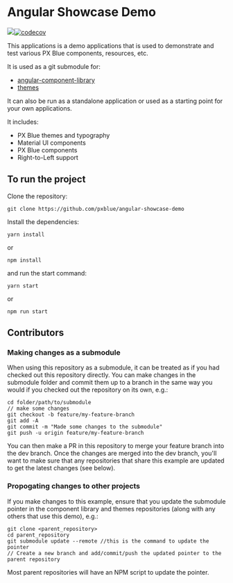 # Angular Showcase Demo

[![](https://img.shields.io/circleci/project/github/pxblue/angular-showcase-demo/master.svg?style=flat)](https://circleci.com/gh/pxblue/angular-showcase-demo/tree/master)[![codecov](https://codecov.io/gh/pxblue/angular-showcase-demo/branch/master/graph/badge.svg?token=K87B6K67G5)](https://codecov.io/gh/pxblue/angular-showcase-demo)

This applications is a demo applications that is used to demonstrate and test various PX Blue components, resources, etc.

It is used as a git submodule for:

-   [angular-component-library](https://github.com/pxblue/angular-component-library)
-   [themes](https://github.com/pxblue/themes)

It can also be run as a standalone application or used as a starting point for your own applications.

It includes:

-   PX Blue themes and typography
-   Material UI components
-   PX Blue components
-   Right-to-Left support

## To run the project

Clone the repository:

```
git clone https://github.com/pxblue/angular-showcase-demo
```

Install the dependencies:

```
yarn install
```

or

```
npm install
```

and run the start command:

```
yarn start
```

or

```
npm run start
```

## Contributors

### Making changes as a submodule

When using this repository as a submodule, it can be treated as if you had checked out this repository directly. You can make changes in the submodule folder and commit them up to a branch in the same way you would if you checked out the repository on its own, e.g.:

```
cd folder/path/to/submodule
// make some changes
git checkout -b feature/my-feature-branch
git add -A
git commit -m "Made some changes to the submodule"
git push -u origin feature/my-feature-branch
```

You can then make a PR in this repository to merge your feature branch into the dev branch. Once the changes are merged into the dev branch, you'll want to make sure that any repositories that share this example are updated to get the latest changes (see below).

### Propogating changes to other projects

If you make changes to this example, ensure that you update the submodule pointer in the component library and themes repositories (along with any others that use this demo), e.g.:

```
git clone <parent_repository>
cd parent_repository
git submodule update --remote //this is the command to update the pointer
// Create a new branch and add/commit/push the updated pointer to the parent repository
```

Most parent repositories will have an NPM script to update the pointer.
